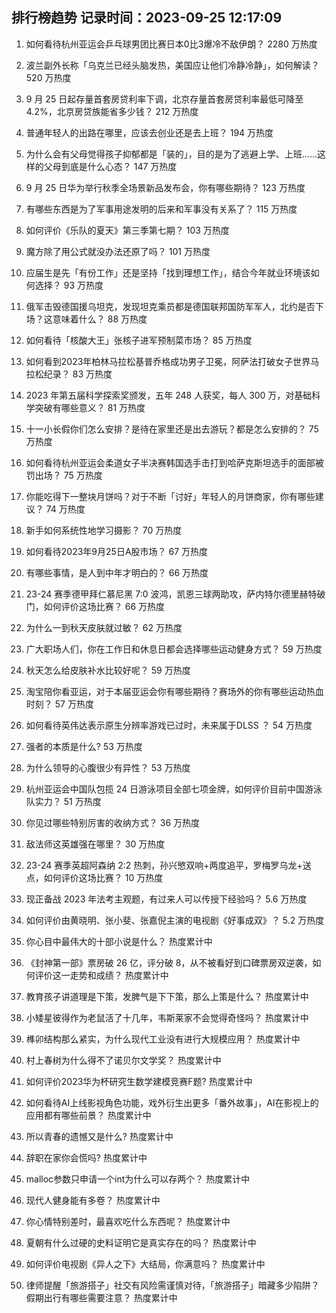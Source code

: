 
## 排行榜趋势 记录时间：2023-09-25 12:17:09
  
  1. 如何看待杭州亚运会乒乓球男团比赛日本0比3爆冷不敌伊朗？ 2280 万热度
    
  2. 波兰副外长称「乌克兰已经头脑发热，美国应让他们冷静冷静」，如何解读？ 520 万热度
    
  3. 9 月 25 日起存量首套房贷利率下调，北京存量首套房贷利率最低可降至4.2%，北京房贷族能省多少钱？ 212 万热度
    
  4. 普通年轻人的出路在哪里，应该去创业还是去上班？ 194 万热度
    
  5. 为什么会有父母觉得孩子抑郁都是「装的」，目的是为了逃避上学、上班……这样的父母到底是什么心态？ 147 万热度
    
  6. 9 月 25 日华为举行秋季全场景新品发布会，你有哪些期待？ 123 万热度
    
  7. 有哪些东西是为了军事用途发明的后来和军事没有关系了？ 115 万热度
    
  8. 如何评价《乐队的夏天》第三季第七期？ 103 万热度
    
  9. 魔方除了用公式就没办法还原了吗？ 101 万热度
    
  10. 应届生是先「有份工作」还是坚持「找到理想工作」，结合今年就业环境该如何选择？ 93 万热度
    
  11. 俄军击毁德国援乌坦克，发现坦克乘员都是德国联邦国防军军人，北约是否下场？这意味着什么？ 88 万热度
    
  12. 如何看待「核酸大王」张核子进军预制菜市场？ 85 万热度
    
  13. 如何看到2023年柏林马拉松基普乔格成功男子卫冕，阿萨法打破女子世界马拉松纪录？ 83 万热度
    
  14. 2023 年第五届科学探索奖颁发，五年 248 人获奖，每人 300 万，对基础科学突破有哪些意义？ 81 万热度
    
  15. 十一小长假你们怎么安排？是待在家里还是出去游玩？都是怎么安排的？ 75 万热度
    
  16. 如何看待杭州亚运会柔道女子半决赛韩国选手击打到哈萨克斯坦选手的面部被罚出场？ 75 万热度
    
  17. 你能吃得下一整块月饼吗？对于不断「讨好」年轻人的月饼商家，你有哪些建议？ 74 万热度
    
  18. 新手如何系统性地学习摄影？ 70 万热度
    
  19. 如何看待2023年9月25日A股市场？ 67 万热度
    
  20. 有哪些事情，是人到中年才明白的？ 66 万热度
    
  21. 23-24 赛季德甲拜仁慕尼黑 7:0 波鸿，凯恩三球两助攻，萨内特尔德里赫特破门，如何评价这场比赛？ 66 万热度
    
  22. 为什么一到秋天皮肤就过敏？ 62 万热度
    
  23. 广大职场人们，你在工作日和休息日都会选择哪些运动健身方式？ 59 万热度
    
  24. 秋天怎么给皮肤补水比较好呢？ 59 万热度
    
  25. 淘宝陪你看亚运，对于本届亚运会你有哪些期待？赛场外的你有哪些运动热血时刻？ 57 万热度
    
  26. 如何看待英伟达表示原生分辨率游戏已过时，未来属于DLSS ？ 54 万热度
    
  27. 强者的本质是什么? 53 万热度
    
  28. 为什么领导的心腹很少有异性？ 53 万热度
    
  29. 杭州亚运会中国队包揽 24 日游泳项目全部七项金牌，如何评价目前中国游泳队实力？ 51 万热度
    
  30. 你见过哪些特别厉害的收纳方式？ 36 万热度
    
  31. 敌法师这英雄强在哪里？ 30 万热度
    
  32. 23-24 赛季英超阿森纳 2:2 热刺，孙兴慜双响+两度追平，罗梅罗乌龙+送点，如何评价这场比赛？ 10 万热度
    
  33. 现正备战 2023 年法考主观题，有过来人可以传授下经验吗？ 5.6 万热度
    
  34. 如何评价由黄晓明、张小斐、张嘉倪主演的电视剧《好事成双》？ 5.2 万热度
    
  35. 你心目中最伟大的十部小说是什么？ 热度累计中
    
  36. 《封神第一部》票房破 26 亿，评分破 8，从不被看好到口碑票房双逆袭，如何评价这一走势和成绩？ 热度累计中
    
  37. 教育孩子讲道理是下策，发脾气是下下策，那么上策是什么？ 热度累计中
    
  38. 小矮星彼得作为老鼠活了十几年，韦斯莱家不会觉得奇怪吗？ 热度累计中
    
  39. 榫卯结构那么紧实，为什么现代工业没有进行大规模应用？ 热度累计中
    
  40. 村上春树为什么得不了诺贝尔文学奖？ 热度累计中
    
  41. 如何评价2023华为杯研究生数学建模竞赛F题? 热度累计中
    
  42. 如何看待AI上线影视角色功能，戏外衍生出更多「番外故事」，AI在影视上的应用都有哪些前景？ 热度累计中
    
  43. 所以青春的遗憾又是什么? 热度累计中
    
  44. 辞职在家你会慌吗? 热度累计中
    
  45. malloc参数只申请一个int为什么可以存两个？ 热度累计中
    
  46. 现代人健身能有多卷？ 热度累计中
    
  47. 你心情特别差时，最喜欢吃什么东西呢？ 热度累计中
    
  48. 夏朝有什么过硬的史料证明它是真实存在的吗？ 热度累计中
    
  49. 如何评价电视剧《异人之下》大结局，你满意吗？ 热度累计中
    
  50. 律师提醒「旅游搭子」社交有风险需谨慎对待，「旅游搭子」暗藏多少陷阱？假期出行有哪些需要注意？ 热度累计中
    